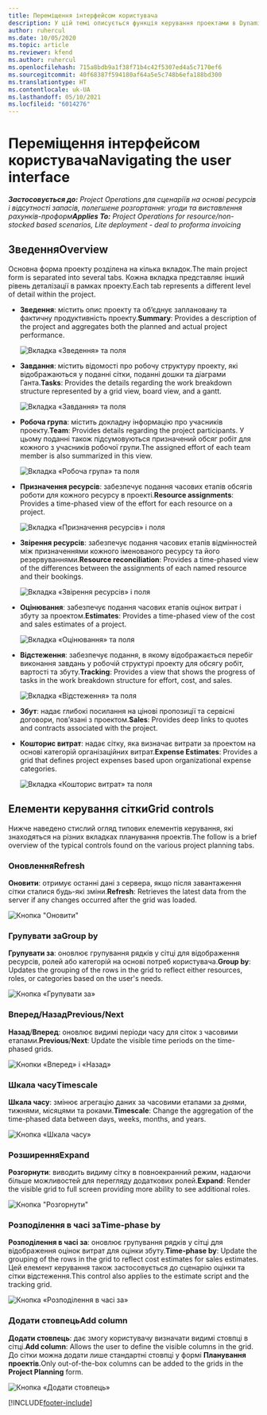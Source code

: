 ```yaml
---
title: Переміщення інтерфейсом користувача
description: У цій темі описується функція керування проектами в Dynamics 365 Project Operations.
author: ruhercul
ms.date: 10/05/2020
ms.topic: article
ms.reviewer: kfend
ms.author: ruhercul
ms.openlocfilehash: 715a8bdb9a1f38f71b4c42f5307ed4a5c7170ef6
ms.sourcegitcommit: 40f68387f594180af64a5e5c748b6efa188bd300
ms.translationtype: HT
ms.contentlocale: uk-UA
ms.lasthandoff: 05/10/2021
ms.locfileid: "6014276"
---
```

# <a name="navigating-the-user-interface"></a><span data-ttu-id="7c020-103">Переміщення інтерфейсом користувача</span><span class="sxs-lookup"><span data-stu-id="7c020-103">Navigating the user interface</span></span>

<span data-ttu-id="7c020-104">_**Застосовується до:** Project Operations для сценаріїв на основі ресурсів і відсутності запасів, полегшене розгортання: угоди та виставлення рахунків-проформ_</span><span class="sxs-lookup"><span data-stu-id="7c020-104">_**Applies To:** Project Operations for resource/non-stocked based scenarios, Lite deployment - deal to proforma invoicing_</span></span>

## <a name="overview"></a><span data-ttu-id="7c020-105">Зведення</span><span class="sxs-lookup"><span data-stu-id="7c020-105">Overview</span></span>

<span data-ttu-id="7c020-106">Основна форма проекту розділена на кілька вкладок.</span><span class="sxs-lookup"><span data-stu-id="7c020-106">The main project form is separated into several tabs.</span></span> <span data-ttu-id="7c020-107">Кожна вкладка представляє інший рівень деталізації в рамках проекту.</span><span class="sxs-lookup"><span data-stu-id="7c020-107">Each tab represents a different level of detail within the project.</span></span>

- <span data-ttu-id="7c020-108">**Зведення**: містить опис проекту та об’єднує заплановану та фактичну продуктивність проекту.</span><span class="sxs-lookup"><span data-stu-id="7c020-108">**Summary**: Provides a description of the project and aggregates both the planned and actual project performance.</span></span>

    ![Вкладка «Зведення» та поля](media/navigation7.png)

- <span data-ttu-id="7c020-110">**Завдання**: містить відомості про робочу структуру проекту, які відображаються у поданні сітки, поданні дошки та діаграми Ганта.</span><span class="sxs-lookup"><span data-stu-id="7c020-110">**Tasks**: Provides the details regarding the work breakdown structure represented by a grid view, board view, and a gantt.</span></span>

    ![Вкладка «Завдання» та поля](media/navigation8.png)

- <span data-ttu-id="7c020-112">**Робоча група**: містить докладну інформацію про учасників проекту.</span><span class="sxs-lookup"><span data-stu-id="7c020-112">**Team**: Provides details regarding the project participants.</span></span> <span data-ttu-id="7c020-113">У цьому поданні також підсумовуються призначений обсяг робіт для кожного з учасників робочої групи.</span><span class="sxs-lookup"><span data-stu-id="7c020-113">The assigned effort of each team member is also summarized in this view.</span></span>

    ![Вкладка «Робоча група» та поля](media/navigation9.png)

- <span data-ttu-id="7c020-115">**Призначення ресурсів**: забезпечує подання часових етапів обсягів роботи для кожного ресурсу в проекті.</span><span class="sxs-lookup"><span data-stu-id="7c020-115">**Resource assignments**: Provides a time-phased view of the effort for each resource on a project.</span></span>

    ![Вкладка «Призначення ресурсів» і поля](media/navigation10.png)

- <span data-ttu-id="7c020-117">**Звірення ресурсів**: забезпечує подання часових етапів відмінностей між призначеннями кожного іменованого ресурсу та його резервуваннями.</span><span class="sxs-lookup"><span data-stu-id="7c020-117">**Resource reconciliation**: Provides a time-phased view of the differences between the assignments of each named resource and their bookings.</span></span>

    ![Вкладка «Звірення ресурсів» і поля](media/navigation11.png)

- <span data-ttu-id="7c020-119">**Оцінювання**: забезпечує подання часових етапів оцінок витрат і збуту за проектом.</span><span class="sxs-lookup"><span data-stu-id="7c020-119">**Estimates**: Provides a time-phased view of the cost and sales estimates of a project.</span></span>

    ![Вкладка «Оцінювання» та поля](media/navigation12.png)

- <span data-ttu-id="7c020-121">**Відстеження**: забезпечує подання, в якому відображається перебіг виконання завдань у робочій структурі проекту для обсягу робіт, вартості та збуту.</span><span class="sxs-lookup"><span data-stu-id="7c020-121">**Tracking**: Provides a view that shows the progress of tasks in the work breakdown structure for effort, cost, and sales.</span></span>

    ![Вкладка «Відстеження» та поля](media/navigation13.png)

- <span data-ttu-id="7c020-123">**Збут**: надає глибокі посилання на цінові пропозиції та сервісні договори, пов’язані з проектом.</span><span class="sxs-lookup"><span data-stu-id="7c020-123">**Sales**: Provides deep links to quotes and contracts associated with the project.</span></span>

- <span data-ttu-id="7c020-124">**Кошторис витрат**: надає сітку, яка визначає витрати за проектом на основі категорій організаційних витрат.</span><span class="sxs-lookup"><span data-stu-id="7c020-124">**Expense Estimates**: Provides a grid that defines project expenses based upon organizational expense categories.</span></span>

    ![Вкладка «Кошторис витрат» та поля](media/navigation14.png)

## <a name="grid-controls"></a><span data-ttu-id="7c020-126">Елементи керування сітки</span><span class="sxs-lookup"><span data-stu-id="7c020-126">Grid controls</span></span>

<span data-ttu-id="7c020-127">Нижче наведено стислий огляд типових елементів керування, які знаходяться на різних вкладках планування проектів.</span><span class="sxs-lookup"><span data-stu-id="7c020-127">The follow is a brief overview of the typical controls found on the various project planning tabs.</span></span>

### <a name="refresh"></a><span data-ttu-id="7c020-128">Оновлення</span><span class="sxs-lookup"><span data-stu-id="7c020-128">Refresh</span></span>

<span data-ttu-id="7c020-129">**Оновити**: отримує останні дані з сервера, якщо після завантаження сітки сталися будь-які зміни.</span><span class="sxs-lookup"><span data-stu-id="7c020-129">**Refresh**: Retrieves the latest data from the server if any changes occurred after the grid was loaded.</span></span>

![Кнопка "Оновити"](media/navigation7.png)

### <a name="group-by"></a><span data-ttu-id="7c020-131">Групувати за</span><span class="sxs-lookup"><span data-stu-id="7c020-131">Group by</span></span>

<span data-ttu-id="7c020-132">**Групувати за**: оновлює групування рядків у сітці для відображення ресурсів, ролей або категорій на основі потреб користувача.</span><span class="sxs-lookup"><span data-stu-id="7c020-132">**Group by**: Updates the grouping of the rows in the grid to reflect either resources, roles, or categories based on the user's needs.</span></span>

![Кнопка «Групувати за»](media/navigation6.png)

### <a name="previousnext"></a><span data-ttu-id="7c020-134">Вперед/Назад</span><span class="sxs-lookup"><span data-stu-id="7c020-134">Previous/Next</span></span>

<span data-ttu-id="7c020-135">**Назад**/**Вперед**: оновлює видимі періоди часу для сіток з часовими етапами.</span><span class="sxs-lookup"><span data-stu-id="7c020-135">**Previous**/**Next**: Update the visible time periods on the time-phased grids.</span></span>

![Кнопки «Вперед» і «Назад»](media/navigation2.png)

### <a name="timescale"></a><span data-ttu-id="7c020-137">Шкала часу</span><span class="sxs-lookup"><span data-stu-id="7c020-137">Timescale</span></span>

<span data-ttu-id="7c020-138">**Шкала часу**: змінює агрегацію даних за часовими етапами за днями, тижнями, місяцями та роками.</span><span class="sxs-lookup"><span data-stu-id="7c020-138">**Timescale**: Change the aggregation of the time-phased data between days, weeks, months, and years.</span></span>

![Кнопка «Шкала часу»](media/navigation3.png)

### <a name="expand"></a><span data-ttu-id="7c020-140">Розширення</span><span class="sxs-lookup"><span data-stu-id="7c020-140">Expand</span></span>

<span data-ttu-id="7c020-141">**Розгорнути**: виводить видиму сітку в повноекранний режим, надаючи більше можливостей для перегляду додаткових ролей.</span><span class="sxs-lookup"><span data-stu-id="7c020-141">**Expand**: Render the visible grid to full screen providing more ability to see additional roles.</span></span>

![Кнопка "Розгорнути"](media/navigation4.png)

### <a name="time-phase-by"></a><span data-ttu-id="7c020-143">Розподілення в часі за</span><span class="sxs-lookup"><span data-stu-id="7c020-143">Time-phase by</span></span>

<span data-ttu-id="7c020-144">**Розподілення в часі за**: оновлює групування рядків у сітці для відображення оцінок витрат для оцінки збуту.</span><span class="sxs-lookup"><span data-stu-id="7c020-144">**Time-phase by**: Update the grouping of the rows in the grid to reflect cost estimates for sales estimates.</span></span> <span data-ttu-id="7c020-145">Цей елемент керування також застосовується до сценарію оцінки та сітки відстеження.</span><span class="sxs-lookup"><span data-stu-id="7c020-145">This control also applies to the estimate script and the tracking grid.</span></span>

![Кнопка «Розподілення в часі за»](media/navigation0.png)

### <a name="add-column"></a><span data-ttu-id="7c020-147">Додати стовпець</span><span class="sxs-lookup"><span data-stu-id="7c020-147">Add column</span></span>

<span data-ttu-id="7c020-148">**Додати стовпець**: дає змогу користувачу визначати видимі стовпці в сітці.</span><span class="sxs-lookup"><span data-stu-id="7c020-148">**Add column**: Allows the user to define the visible columns in the grid.</span></span> <span data-ttu-id="7c020-149">До сітки можна додати лише стандартні стовпці у формі **Планування проектів**.</span><span class="sxs-lookup"><span data-stu-id="7c020-149">Only out-of-the-box columns can be added to the grids in the **Project Planning** form.</span></span>

![Кнопка «Додати стовпець»](media/navigation5.png)


[!INCLUDE[footer-include](../includes/footer-banner.md)]
